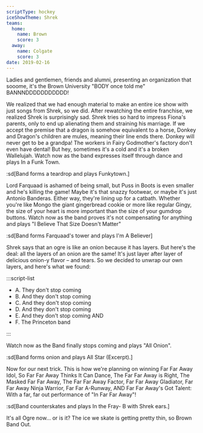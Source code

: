 ```yaml
---
scriptType: hockey
iceShowTheme: Shrek
teams:
  home:
    name: Brown
    score: 3
  away:
    name: Colgate
    score: 3
date: 2019-02-16
---
```


Ladies and gentlemen, friends and alumni, presenting an organization that sooome, it's the Brown University "BODY once told me" BANNNDDDDDDDDDDD!

We realized that we had enough material to make an entire ice show with just songs from Shrek, so we did. After rewatching the entire franchise, we realized Shrek is surprisingly sad. Shrek tries so hard to impress Fiona's parents, only to end up alienating them and straining his marriage. If we accept the premise that a dragon is somehow equivalent to a horse, Donkey and Dragon's children are mules, meaning their line ends there. Donkey will never get to be a grandpa! The workers in Fairy Godmother's factory don't even have dental! But hey, sometimes it's a cold and it's a broken Wallelujah. Watch now as the band expresses itself through dance and plays In a Funk Town.

:sd[Band forms a teardrop and plays Funkytown.]

Lord Farquaad is ashamed of being small, but Puss in Boots is even smaller and he's killing the game! Maybe it's that snazzy footwear, or maybe it's just Antonio Banderas. Either way, they're lining up for a catbath. Whether you're like Mongo the giant gingerbread cookie or more like regular Gingy, the size of your heart is more important than the size of your gumdrop buttons. Watch now as the band proves it's not compensating for anything and plays "I Believe That Size Doesn't Matter"

:sd[Band forms Farquaad's tower and plays I'm A Believer]

Shrek says that an ogre is like an onion because it has layers. But here's the deal: all the layers of an onion are the same! It's just layer after layer of delicious onion-y flavor – and tears. So we decided to unwrap our own layers, and here's what we found:

:::script-list

- A. They don't stop coming
- B. And they don't stop coming
- C. And they don't stop coming
- D. And they don't stop coming
- E. And they don't stop coming AND
- F. The Princeton band

:::

Watch now as the Band finally stops coming and plays "All Onion".

:sd[Band forms onion and plays All Star (Excerpt).]

Now for our next trick. This is how we're planning on winning Far Far Away Idol, So Far Far Away Thinks It Can Dance, The Far Far Away is Right, The Masked Far Far Away, The Far Far Away Factor, Far Far Away Gladiator, Far Far Away Ninja Warrior, Far Far A-Runway, AND Far Far Away's Got Talent: With a far, far out performance of "In Far Far Away"!

:sd[Band counterskates and plays In the Fray- B with Shrek ears.]

It's all Ogre now... or is it? The ice we skate is getting pretty thin, so Brown Band Out.
